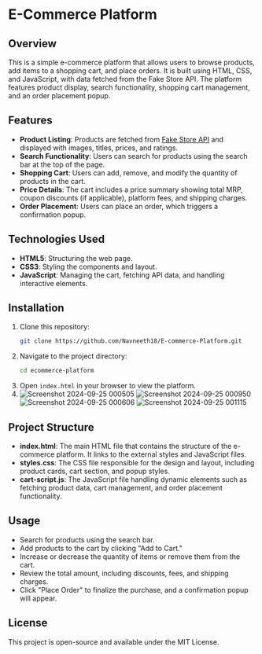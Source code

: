 
# E-Commerce Platform

## Overview

This is a simple e-commerce platform that allows users to browse products, add items to a shopping cart, and place orders. It is built using HTML, CSS, and JavaScript, with data fetched from the Fake Store API. The platform features product display, search functionality, shopping cart management, and an order placement popup.

## Features

- **Product Listing**: Products are fetched from [Fake Store API](https://fakestoreapi.com/products) and displayed with images, titles, prices, and ratings.
- **Search Functionality**: Users can search for products using the search bar at the top of the page.
- **Shopping Cart**: Users can add, remove, and modify the quantity of products in the cart.
- **Price Details**: The cart includes a price summary showing total MRP, coupon discounts (if applicable), platform fees, and shipping charges.
- **Order Placement**: Users can place an order, which triggers a confirmation popup.
  
## Technologies Used

- **HTML5**: Structuring the web page.
- **CSS3**: Styling the components and layout.
- **JavaScript**: Managing the cart, fetching API data, and handling interactive elements.

## Installation

1. Clone this repository:
   ```bash
   git clone https://github.com/Navneeth18/E-commerce-Platform.git
   ```
2. Navigate to the project directory:
   ```bash
   cd ecommerce-platform
   ```
3. Open `index.html` in your browser to view the platform.
4. ![Screenshot 2024-09-25 000505](https://github.com/user-attachments/assets/b9aac479-35c5-4ea2-9560-e7dca24b5a5a)
![Screenshot 2024-09-25 000950](https://github.com/user-attachments/assets/fba9557b-f372-4b22-b17d-9ba40151c8a2)
![Screenshot 2024-09-25 000606](https://github.com/user-attachments/assets/943acb7a-7d11-479a-8c8c-dafb1eed6d25)
![Screenshot 2024-09-25 001115](https://github.com/user-attachments/assets/9e5dabaa-54b3-4729-92e7-8491f9852093)


## Project Structure

- **index.html**: The main HTML file that contains the structure of the e-commerce platform. It links to the external styles and JavaScript files.
- **styles.css**: The CSS file responsible for the design and layout, including product cards, cart section, and popup styles.
- **cart-script.js**: The JavaScript file handling dynamic elements such as fetching product data, cart management, and order placement functionality.

## Usage

- Search for products using the search bar.
- Add products to the cart by clicking "Add to Cart."
- Increase or decrease the quantity of items or remove them from the cart.
- Review the total amount, including discounts, fees, and shipping charges.
- Click "Place Order" to finalize the purchase, and a confirmation popup will appear.

## License

This project is open-source and available under the MIT License.
